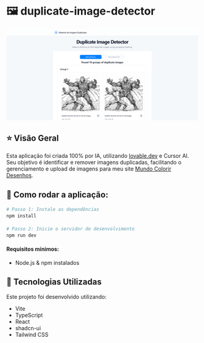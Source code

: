 # 🖼 duplicate-image-detector

![image duplicate-image-detector](./public/did.png)

## ⭐ Visão Geral

Esta aplicação foi criada 100% por IA, utilizando [lovable.dev](https://lovable.dev) e Cursor AI. Seu objetivo é identificar e remover imagens duplicadas, facilitando o gerenciamento e upload de imagens para meu site [Mundo Colorir Desenhos](https://mundocolorirdesenhos.com.br/).

## 👟 Como rodar a aplicação:

```sh
# Passo 1: Instale as dependências
npm install

# Passo 2: Inicie o servidor de desenvolvimento
npm run dev
```

#### Requisitos mínimos:

- Node.js & npm instalados

## 📒 Tecnologias Utilizadas

Este projeto foi desenvolvido utilizando:

- Vite
- TypeScript
- React
- shadcn-ui
- Tailwind CSS
